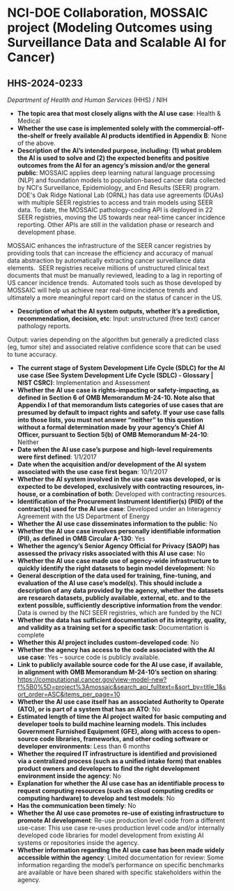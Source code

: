 # NCI-DOE Collaboration, MOSSAIC project (Modeling Outcomes using Surveillance Data and Scalable AI for Cancer)
## HHS-2024-0233
_Department of Health and Human Services_ (HHS) / NIH


+ **The topic area that most closely aligns with the AI use case**: Health & Medical
+ **Whether the use case is implemented solely with the commercial-off-the-shelf or freely available AI products identified in Appendix B**: None of the above.
+ **Description of the AI’s intended purpose, including: (1) what problem the AI is used to solve and (2) the expected benefits and positive outcomes from the AI for an agency’s mission and/or the general public**: MOSSAIC applies deep learning natural language processing (NLP) and foundation models to population-based cancer data collected by NCI's Surveillance, Epidemiology, and End Results (SEER) program. DOE's Oak Ridge National Lab (ORNL) has data use agreements (DUAs) with multiple SEER registries to access and train models using SEER data. To date, the MOSSAIC pathology-coding API is deployed in 22 SEER registries, moving the US towards near real-time cancer incidence reporting. Other APIs are still in the validation phase or research and development phase.

MOSSAIC enhances the infrastructure of the SEER cancer registries by providing tools that can increase the efficiency and accuracy of manual data abstraction by automatically extracting cancer surveillance data elements.  SEER registries receive millions of unstructured clinical text documents that must be manually reviewed, leading to a lag in reporting of US cancer incidence trends.  Automated tools such as those developed by MOSSAIC will help us achieve near real-time incidence trends and ultimately a more meaningful report card on the status of cancer in the US.
+ **Description of what the AI system outputs, whether it’s a prediction, recommendation, decision, etc**: Input: unstructured (free text) cancer pathology reports.

Output: varies depending on the algorithm but generally a predicted class (eg, tumor site) and associated relative confidence score that can be used to tune accuracy.
+ **The current stage of System Development Life Cycle (SDLC) for the AI use case (See System Development Life Cycle (SDLC) - Glossary | NIST CSRC)**: Implementation and Assessment
+ **Whether the AI use case is rights-impacting or safety-impacting, as defined in Section 6 of OMB Memorandum M-24-10. Note also that Appendix I of that memorandum lists categories of use cases that are presumed by default to impact rights and safety. If your use case falls into those lists, you must not answer “neither” to this question without a formal determination made by your agency’s Chief AI Officer, pursuant to Section 5(b) of OMB Memorandum M-24-10**: Neither
+ **Date when the AI use case’s purpose and high-level requirements were first defined**: 1/1/2017
+ **Date when the acquisition and/or development of the AI system associated with the use case first began**: 10/1/2017
+ **Whether the AI system involved in the use case was developed, or is expected to be developed, exclusively with contracting resources, in-house, or a combination of both**: Developed with contracting resources.
+ **Identification of the Procurement Instrument Identifier(s) (PIID) of the contract(s) used for the AI use case**: Developed under an Interagency Agreement with the US Department of Energy
+ **Whether the AI use case disseminates information to the public**: No
+ **Whether the AI use case involves personally identifiable information (PII), as defined in OMB Circular A-130**: Yes
+ **Whether the agency’s Senior Agency Official for Privacy (SAOP) has assessed the privacy risks associated with this AI use case**: No
+ **Whether the AI use case made use of agency-wide infrastructure to quickly identify the right datasets to begin model development**: No
+ **General description of the data used for training, fine-tuning, and evaluation of the AI use case’s model(s). This should include a description of any data provided by the agency, whether the datasets are research datasets, publicly available, external, etc. and to the extent possible, sufficiently descriptive information from the vendor**: Data is owned by the NCI SEER registries, which are funded by the NCI
+ **Whether the data has sufficient documentation of its integrity, quality, and validity as a training set for a specific task**: Documentation is complete
+ **Whether this AI project includes custom-developed code**: No
+ **Whether the agency has access to the code associated with the AI use case**: Yes – source code is publicly available.
+ **Link to publicly available source code for the AI use case, if available, in alignment with OMB Memorandum M-24-10’s section on sharing**: https://computational.cancer.gov/view-model-new?f%5B0%5D=project%3Amossaic&search_api_fulltext=&sort_by=title_1&sort_order=ASC&items_per_page=10
+ **Whether the AI use case itself has an associated Authority to Operate (ATO), or is part of a system that has an ATO**: No
+ **Estimated length of time the AI project waited for basic computing and developer tools to build machine learning models. This includes Government Furnished Equipment (GFE), along with access to open-source code libraries, frameworks, and other coding software or developer environments**: Less than 6 months
+ **Whether the required IT infrastructure is identified and provisioned via a centralized process (such as a unified intake form) that enables product owners and developers to find the right development environment inside the agency**: No
+ **Explanation for whether the AI use case has an identifiable process to request computing resources (such as cloud computing credits or computing hardware) to develop and test models**: No
+ **Has the communication been timely**: No
+ **Whether the AI use case promotes re-use of existing infrastructure to promote AI development**: Re-use production level code from a different use-case: This use case re-uses production level code and/or internally developed code libraries for model development from existing AI systems or repositories inside the agency.
+ **Whether information regarding the AI use case has been made widely accessible within the agency**: Limited documentation for review: Some information regarding the model’s performance on specific benchmarks are available or have been shared with specific stakeholders within the agency.